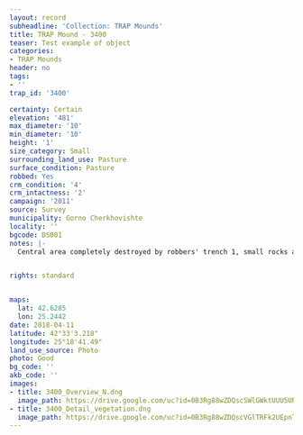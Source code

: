 ```yaml
---
layout: record
subheadline: 'Collection: TRAP Mounds'
title: TRAP Mound - 3400
teaser: Test example of object
categories:
- TRAP Mounds
header: no
tags:
- ''
trap_id: '3400'

certainty: Certain
elevation: '481'
max_diameter: '10'
min_diameter: '10'
height: '1'
size_category: Small
surrounding_land_use: Pasture
surface_condition: Pasture
robbed: Yes
crm_condition: '4'
crm_intactness: '2'
campaign: '2011'
source: Survey
municipality: Gorno Cherkhovishte
locality: ''
bgcode: DS001
notes: |-
  Central area completely destroyed by robbers' trench 1, small rocks and sandy soil on surface.


rights: standard


maps:
  lat: 42.6285
  lon: 25.2442
date: 2018-04-11
latitude: 42°33'3.218"
longitude: 25°18'41.49"
land_use_source: Photo
photo: Good
bg_code: ''
akb_code: ''
images:
- title: 3400_Overview_N.dng
  image_path: https://drive.google.com/uc?id=0B3Rg88wZDQscSWlGWktUUU5UN2c
- title: 3400_Detail_vegetation.dng
  image_path: https://drive.google.com/uc?id=0B3Rg88wZDQscVGlTRFk2UEpnTzg
---
```

